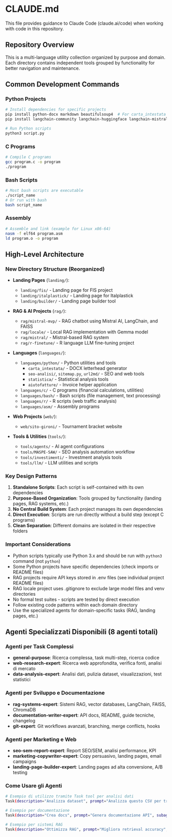 # CLAUDE.md

This file provides guidance to Claude Code (claude.ai/code) when working with code in this repository.

## Repository Overview

This is a multi-language utility collection organized by purpose and domain. Each directory contains independent tools grouped by functionality for better navigation and maintenance.

## Common Development Commands

### Python Projects
```bash
# Install dependencies for specific projects
pip install python-docx markdown beautifulsoup4  # For carta_intestata
pip install langchain-community langchain-huggingface langchain-mistralai faiss-cpu python-dotenv  # For RAG projects

# Run Python scripts
python3 script.py
```

### C Programs
```bash
# Compile C programs
gcc program.c -o program
./program
```

### Bash Scripts
```bash
# Most bash scripts are executable
./script_name
# Or run with bash
bash script_name
```

### Assembly
```bash
# Assemble and link (example for Linux x86-64)
nasm -f elf64 program.asm
ld program.o -o program
```

## High-Level Architecture

### New Directory Structure (Reorganized)

- **Landing Pages** (`landing/`):
  - `landing/fis/` - Landing page for FIS project
  - `landing/italplastick/` - Landing page for Italplastick
  - `landing/builder/` - Landing page builder tool

- **RAG & AI Projects** (`rag/`):
  - `rag/mistral-mvp/` - RAG chatbot using Mistral AI, LangChain, and FAISS
  - `rag/locale/` - Local RAG implementation with Gemma model
  - `rag/mistral/` - Mistral-based RAG system  
  - `rag/r-finetune/` - R language LLM fine-tuning project

- **Languages** (`languages/`):
  - `languages/python/` - Python utilities and tools
    - `carta_intestata/` - DOCX letterhead generator
    - `seo-analisi/`, `sitemap.py`, `url2md/` - SEO and web tools
    - `statistica/` - Statistical analysis tools
    - `aiutofatture/` - Invoice helper application
  - `languages/c/` - C programs (financial calculations, utilities)
  - `languages/bash/` - Bash scripts (file management, text processing)
  - `languages/r/` - R scripts (web traffic analysis)
  - `languages/asm/` - Assembly programs

- **Web Projects** (`web/`):
  - `web/sito-gironi/` - Tournament bracket website

- **Tools & Utilities** (`tools/`):
  - `tools/agents/` - AI agent configurations
  - `tools/MASPE-SAW/` - SEO analysis automation workflow
  - `tools/investimenti/` - Investment analysis tools
  - `tools/llm/` - LLM utilities and scripts

### Key Design Patterns

1. **Standalone Scripts**: Each script is self-contained with its own dependencies
2. **Purpose-Based Organization**: Tools grouped by functionality (landing pages, RAG systems, etc.)
3. **No Central Build System**: Each project manages its own dependencies
4. **Direct Execution**: Scripts are run directly without a build step (except C programs)
5. **Clean Separation**: Different domains are isolated in their respective folders

### Important Considerations

- Python scripts typically use Python 3.x and should be run with `python3` command (not `python`)
- Some Python projects have specific dependencies (check imports or README files)
- RAG projects require API keys stored in .env files (see individual project README files)
- RAG locale project uses .gitignore to exclude large model files and venv directories
- No formal test suites - scripts are tested by direct execution
- Follow existing code patterns within each domain directory
- Use the specialized agents for domain-specific tasks (RAG, landing pages, etc.)

## Agenti Specializzati Disponibili (8 agenti totali)

### Agenti per Task Complessi
- **general-purpose**: Ricerca complessa, task multi-step, ricerca codice
- **web-research-expert**: Ricerca web approfondita, verifica fonti, analisi di mercato
- **data-analysis-expert**: Analisi dati, pulizia dataset, visualizzazioni, test statistici

### Agenti per Sviluppo e Documentazione  
- **rag-systems-expert**: Sistemi RAG, vector databases, LangChain, FAISS, ChromaDB
- **documentation-writer-expert**: API docs, README, guide tecniche, changelog
- **git-expert**: Git workflows avanzati, branching, merge conflicts, hooks

### Agenti per Marketing e Web
- **seo-sem-report-expert**: Report SEO/SEM, analisi performance, KPI
- **marketing-copywriter-expert**: Copy persuasivo, landing pages, email campaigns
- **landing-page-builder-expert**: Landing pages ad alta conversione, A/B testing

### Come Usare gli Agenti
```bash
# Esempio di utilizzo tramite Task tool per analisi dati
Task(description="Analizza dataset", prompt="Analizza questo CSV per trend", subagent_type="data-analysis-expert")

# Esempio per documentazione
Task(description="Crea docs", prompt="Genera documentazione API", subagent_type="documentation-writer-expert")

# Esempio per sistemi RAG
Task(description="Ottimizza RAG", prompt="Migliora retrieval accuracy", subagent_type="rag-systems-expert")
```